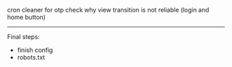 cron cleaner for otp
check why view transition is not reliable (login and home button)

***
Final steps:
- finish config
- robots.txt
